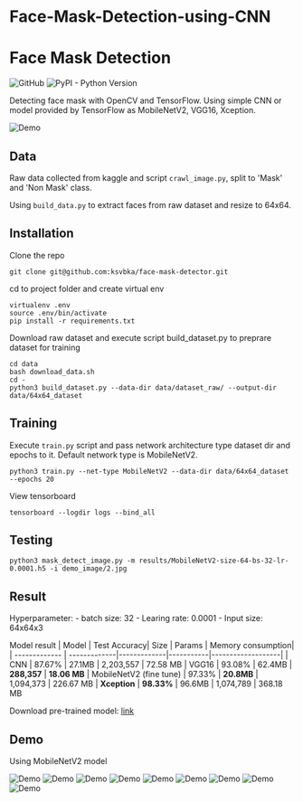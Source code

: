 # Face-Mask-Detection-using-CNN

# Face Mask Detection

![GitHub](https://img.shields.io/github/license/mashape/apistatus.svg)
![PyPI - Python Version](https://img.shields.io/pypi/pyversions/Django.svg)

Detecting face mask with OpenCV and TensorFlow. Using simple CNN or model provided by TensorFlow as MobileNetV2, VGG16, Xception.

![Demo](doc/8.jpg)

## Data

Raw data collected from kaggle and script `crawl_image.py`, split to 'Mask' and 'Non Mask' class.

Using `build_data.py` to extract faces from raw dataset and resize to 64x64.

## Installation

Clone the repo

```
git clone git@github.com:ksvbka/face-mask-detector.git
```
cd to project folder and create virtual env

```
virtualenv .env
source .env/bin/activate
pip install -r requirements.txt
```

Download raw dataset and execute script build_dataset.py to preprare dataset for training
```
cd data
bash download_data.sh
cd -
python3 build_dataset.py --data-dir data/dataset_raw/ --output-dir data/64x64_dataset
```
## Training

Execute `train.py` script and pass  network architecture type dataset dir and epochs to it.
Default network type is MobileNetV2.
```
python3 train.py --net-type MobileNetV2 --data-dir data/64x64_dataset --epochs 20
```
View tensorboard
```
tensorboard --logdir logs --bind_all
```
## Testing

```
python3 mask_detect_image.py -m results/MobileNetV2-size-64-bs-32-lr-0.0001.h5 -i demo_image/2.jpg
```

## Result
Hyperparameter: 
    - batch size: 32
    - Learing rate: 0.0001
    - Input size: 64x64x3

Model result
| Model         | Test Accuracy| Size        | Params    | Memory consumption|
| ------------- | -------------|-------------|-----------|-------------------|
| CNN           |  87.67%      | 27.1MB      | 2,203,557 | 72.58 MB
| VGG16         |  93.08%      | 62.4MB      | **288,357**    | **18.06 MB**
| MobileNetV2 (fine tune)  |  97.33%      | **20.8MB**  | 1,094,373 | 226.67 MB
| **Xception**  | **98.33%**   | 96.6MB      | 1,074,789 | 368.18 MB

Download pre-trained model: [link](https://drive.google.com/u/0/uc?id=1fvoIX1cz3O8yF3VNfneoM0AK7bR5ok7T&export=download)

## Demo

Using MobileNetV2 model

![Demo](doc/1.jpg)
![Demo](doc/2.jpg)
![Demo](doc/3.jpg)
![Demo](doc/4.jpg)
![Demo](doc/5.jpg)
![Demo](doc/6.jpg)
![Demo](doc/8.jpg)
![Demo](doc/9.jpg)
![Demo](doc/10.jpg)
